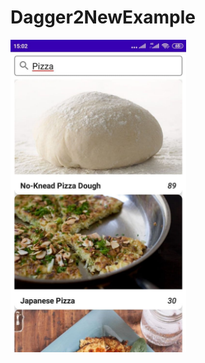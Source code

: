 # Dagger2NewExample




<img height="500" src="https://github.com/jalgas93/Dagger2NewExample/blob/jalgas3/photo_2021-03-19_15-14-32.jpg" />
<img height="500" src="" />
<img height="500" src="" />
<img height="500" src="" />
<img height="500" src="" />
<img height="500" src="" />
